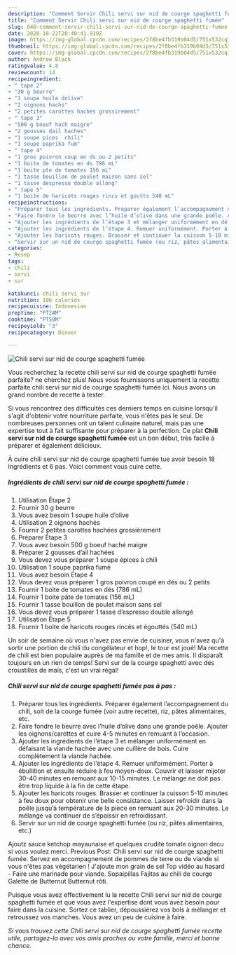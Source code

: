 ```yaml
---
description: "Comment Servir Chili servi sur nid de courge spaghetti fumée"
title: "Comment Servir Chili servi sur nid de courge spaghetti fumée"
slug: 848-comment-servir-chili-servi-sur-nid-de-courge-spaghetti-fumee
date: 2020-10-22T20:40:41.919Z
image: https://img-global.cpcdn.com/recipes/2f8be4fb319b04d5/751x532cq70/chili-servi-sur-nid-de-courge-spaghetti-fumee-photo-principale-de-la-recette.jpg
thumbnail: https://img-global.cpcdn.com/recipes/2f8be4fb319b04d5/751x532cq70/chili-servi-sur-nid-de-courge-spaghetti-fumee-photo-principale-de-la-recette.jpg
cover: https://img-global.cpcdn.com/recipes/2f8be4fb319b04d5/751x532cq70/chili-servi-sur-nid-de-courge-spaghetti-fumee-photo-principale-de-la-recette.jpg
author: Andrew Black
ratingvalue: 4.8
reviewcount: 14
recipeingredient:
- " tape 2"
- "30 g beurre"
- "1 soupe huile dolive"
- "2 oignons hachs"
- "2 petites carottes haches grossirement"
- " tape 3"
- "500 g boeuf hach maigre"
- "2 gousses dail haches"
- "1 soupe pices  chili"
- "1 soupe paprika fum"
- " tape 4"
- "1 gros poivron coup en ds ou 2 petits"
- "1 boite de tomates en ds 786 mL"
- "1 boite pte de tomates 156 mL"
- "1 tasse bouillon de poulet maison sans sel"
- "1 tasse despresso double allong"
- " tape 5"
- "1 boite de haricots rouges rincs et goutts 540 mL"
recipeinstructions:
- "Préparer tous les ingrédients. Préparer également l’accompagnement du chili, soit de la courge fumée (voir autre recette), riz, pâtes alimentaires, etc."
- "Faire fondre le beurre avec l’huile d’olive dans une grande poêle. Ajouter les oignons/carottes et cuire 4-5 minutes en remuant à l’occasion."
- "Ajouter les ingrédients de l’étape 3 et mélanger uniformément en défaisant la viande hachée avec une cuillère de bois. Cuire complètement la viande hachée."
- "Ajouter les ingrédients de l’étape 4. Remuer uniformément. Porter à ébullition et ensuite réduire à feu moyen-doux. Couvrir et laisser mijoter 30-40 minutes en remuant aux 10-15 minutes. Le mélange ne doit pas être trop liquide à la fin de cette étape."
- "Ajouter les haricots rouges. Brasser et continuer la cuisson 5-10 minutes à feu doux pour obtenir une belle consistance. Laisser refroidir dans la poêle jusqu’à température de la pièce en remuant aux 20-30 minutes. Le mélange va continuer de s’épaissir en refroidissant."
- "Servir sur un nid de courge spaghetti fumée (ou riz, pâtes alimentaires, etc.)"
categories:
- Resep
tags:
- chili
- servi
- sur

katakunci: chili servi sur 
nutrition: 106 calories
recipecuisine: Indonesian
preptime: "PT24M"
cooktime: "PT50M"
recipeyield: "3"
recipecategory: Dinner

---
```



![Chili servi sur nid de courge spaghetti fumée](https://img-global.cpcdn.com/recipes/2f8be4fb319b04d5/751x532cq70/chili-servi-sur-nid-de-courge-spaghetti-fumee-photo-principale-de-la-recette.jpg)

Vous recherchez la recette chili servi sur nid de courge spaghetti fumée parfaite? ne cherchez plus! Nous vous fournissons uniquement la recette parfaite chili servi sur nid de courge spaghetti fumée ici. Nous avons un grand nombre de recette à tester.

Si vous rencontrez des difficultés ces derniers temps en cuisine lorsqu'il s'agit d'obtenir votre nourriture parfaite, vous n'êtes pas le seul. De nombreuses personnes ont un talent culinaire naturel, mais pas une expertise tout à fait suffisante pour préparer à la perfection. Ce plat <strong> Chili servi sur nid de courge spaghetti fumée </strong> est un bon début, très facile à préparer et également délicieux.

<!--inarticleads1-->

À cuire chili servi sur nid de courge spaghetti fumée tue avoir besoin 18 Ingrédients et 6 pas. Voici comment vous cuire cette.

##### Ingrédients de chili servi sur nid de courge spaghetti fumée :

1. Utilisation  Étape 2
1. Fournir 30 g beurre
1. Vous avez besoin 1 soupe huile d’olive
1. Utilisation 2 oignons hachés
1. Fournir 2 petites carottes hachées grossièrement
1. Préparer  Étape 3
1. Vous avez besoin 500 g boeuf haché maigre
1. Préparer 2 gousses d’ail hachées
1. Vous devez vous préparer 1 soupe épices à chili
1. Utilisation 1 soupe paprika fumé
1. Vous avez besoin  Étape 4
1. Vous devez vous préparer 1 gros poivron coupé en dés ou 2 petits
1. Fournir 1 boite de tomates en dés (786 mL)
1. Fournir 1 boite pâte de tomates (156 mL)
1. Fournir 1 tasse bouillon de poulet maison sans sel
1. Vous devez vous préparer 1 tasse d’espresso double allongé
1. Utilisation  Étape 5
1. Fournir 1 boite de haricots rouges rincés et égouttés (540 mL)


Un soir de semaine où vous n&#39;avez pas envie de cuisiner, vous n&#39;avez qu&#39;à sortir une portion de chili du congélateur et hop!, le tour est joué! Ma recette de chili est bien populaire auprès de ma famille et de mes amis. Il disparaît toujours en un rien de temps! Servi sur de la courge spaghetti avec des croustilles de maïs, c&#39;est un vrai régal! 

<!--inarticleads2-->

##### Chili servi sur nid de courge spaghetti fumée pas à pas :

1. Préparer tous les ingrédients. Préparer également l’accompagnement du chili, soit de la courge fumée (voir autre recette), riz, pâtes alimentaires, etc.
1. Faire fondre le beurre avec l’huile d’olive dans une grande poêle. Ajouter les oignons/carottes et cuire 4-5 minutes en remuant à l’occasion.
1. Ajouter les ingrédients de l’étape 3 et mélanger uniformément en défaisant la viande hachée avec une cuillère de bois. Cuire complètement la viande hachée.
1. Ajouter les ingrédients de l’étape 4. Remuer uniformément. Porter à ébullition et ensuite réduire à feu moyen-doux. Couvrir et laisser mijoter 30-40 minutes en remuant aux 10-15 minutes. Le mélange ne doit pas être trop liquide à la fin de cette étape.
1. Ajouter les haricots rouges. Brasser et continuer la cuisson 5-10 minutes à feu doux pour obtenir une belle consistance. Laisser refroidir dans la poêle jusqu’à température de la pièce en remuant aux 20-30 minutes. Le mélange va continuer de s’épaissir en refroidissant.
1. Servir sur un nid de courge spaghetti fumée (ou riz, pâtes alimentaires, etc.)


Ajoutz sauce ketchop mayaunaise et quelques crudite tomate oignon decu si vous voulez merci. Previous Post: Chili servi sur nid de courge spaghetti fumée. Servez en accompagnement de pommes de terre ou de viande si vous n&#39;êtes pas végétarien ! J&#39;ajoute mon grain de sel Top vidéo au hasard - Faire une marinade pour viande. Sopaipillas Fajitas au chili de courge Galette de Butternut Butternut rôti. 

<!--inarticleads1-->

<p>
Puisque vous avez effectivement lu la recette Chili servi sur nid de courge spaghetti fumée et que vous avez l'expertise dont vous avez besoin pour faire dans la cuisine. Sortez ce tablier, dépoussiérez vos bols à mélanger et retroussez vos manches. Vous avez un peu de cuisine à faire.
</p>

<p>
<i>Si vous trouvez cette Chili servi sur nid de courge spaghetti fumée recette utile, partagez-la avec vos amis proches ou votre famille, merci et bonne chance.</i>
</p>
